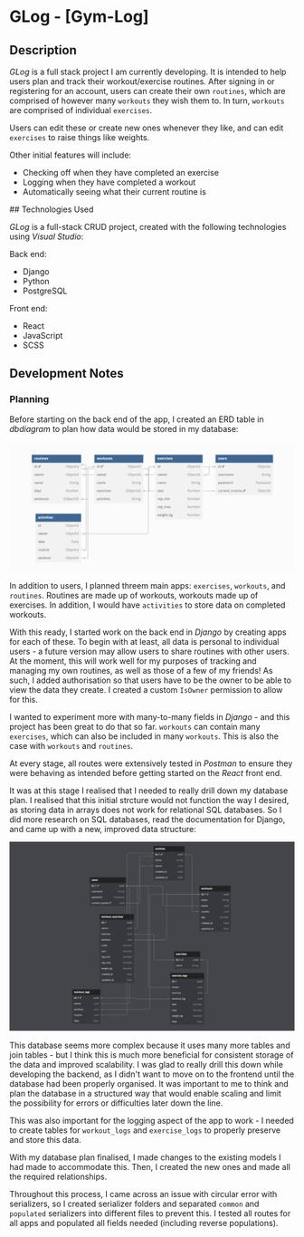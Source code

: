 # GLog - [Gym-Log]

## Description

*GLog* is a full stack project I am currently developing. It is intended to help users plan and track their workout/exercise routines. After signing in or registering for an account, users can create their own `routines`, which are comprised of however many `workouts` they wish them to. In turn, `workouts` are comprised of individual `exercises`.

Users can edit these or create new ones whenever they like, and can edit `exercises` to raise things like weights.

Other initial features will include:
* Checking off when they have completed an exercise
* Logging when they have completed a workout
* Automatically seeing what their current routine is

## Technologies Used

*GLog* is a full-stack CRUD project, created with the following technologies using *Visual Studio*:

Back end:
* Django
* Python
* PostgreSQL

Front end:
* React
* JavaScript
* SCSS

## Development Notes

### Planning

Before starting on the back end of the app, I created an ERD table in *dbdiagram* to plan how data would be stored in my database:

![ERD](./images/erd.png)

In addition to users, I planned threem main apps: `exercises`, `workouts`, and `routines`. Routines are made up of workouts, workouts made up of exercises. In addition, I would have `activities` to store data on completed workouts.

With this ready, I started work on the back end in *Django* by creating apps for each of these. To begin with at least, all data is personal to individual users - a future version may allow users to share routines with other users. At the moment, this will work well for my purposes of tracking and managing my own routines, as well as those of a few of my friends! As such, I added authorisation so that users have to be the owner to be able to view the data they create. I created a custom `IsOwner` permission to allow for this.

I wanted to experiment more with many-to-many fields in *Django* - and this project has been great to do that so far. `workouts` can contain many `exercises`, which can also be included in many `workouts`. This is also the case with `workouts` and `routines`.

At every stage, all routes were extensively tested in *Postman* to ensure they were behaving as intended before getting started on the *React* front end.

It was at this stage I realised that I needed to really drill down my database plan. I realised that this initial strcture would not function the way I desired, as storing data in arrays does not work for relational SQL databases. So I did more research on SQL databases, read the documentation for Django, and came up with a new, improved data structure:

![Improved ERD](./images/erd-improved.png)

This database seems more complex because it uses many more tables and join tables - but I think this is much more beneficial for consistent storage of the data and improved scalability. I was glad to really drill this down while developing the backend, as I didn't want to move on to the frontend until the database had been properly organised. It was important to me to think and plan the database in a structured way that would enable scaling and limit the possibility for errors or difficulties later down the line.

This was also important for the logging aspect of the app to work - I needed to create tables for `workout_logs` and `exercise_logs` to properly preserve and store this data.

With my database plan finalised, I made changes to the existing models I had made to accommodate this. Then, I created the new ones and made all the required relationships.

Throughout this process, I came across an issue with circular error with serializers, so I created serializer folders and separated `common` and `populated` serializers into different files to prevent this. I tested all routes for all apps and populated all fields needed (including reverse populations).